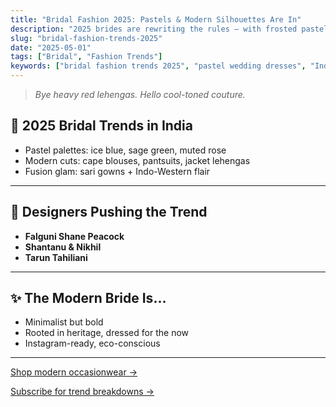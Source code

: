 ```yaml
---
title: "Bridal Fashion 2025: Pastels & Modern Silhouettes Are In"
description: "2025 brides are rewriting the rules — with frosted pastels, fusion drapes, and fresh minimalism taking over."
slug: "bridal-fashion-trends-2025"
date: "2025-05-01"
tags: ["Bridal", "Fashion Trends"]
keywords: ["bridal fashion trends 2025", "pastel wedding dresses", "Indian bridal couture"]
---
```


> _Bye heavy red lehengas. Hello cool-toned couture._

## 👰 2025 Bridal Trends in India

- Pastel palettes: ice blue, sage green, muted rose
- Modern cuts: cape blouses, pantsuits, jacket lehengas
- Fusion glam: sari gowns + Indo-Western flair

---

## 💍 Designers Pushing the Trend

- **Falguni Shane Peacock**
- **Shantanu & Nikhil**
- **Tarun Tahiliani**

---

## ✨ The Modern Bride Is...

- Minimalist but bold
- Rooted in heritage, dressed for the now
- Instagram-ready, eco-conscious

---

[Shop modern occasionwear →](/soulmonk)

[Subscribe for trend breakdowns →](/#newsletter)
